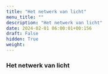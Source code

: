 ```yaml
---
title: "Het netwerk van licht"
menu_title: ""
description: "Het netwerk van licht"
date: 2024-02-01 06:00:01+00:156
draft: False
hidden: True
weight:
---
```

### Het netwerk van licht


